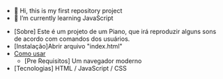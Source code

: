- 👋 Hi, this is my first repository project
- 🌱 I’m currently learning JavaScript

<!--ts-->
   * [Sobre] Este é um projeto de um Piano, que irá reproduzir alguns sons de acordo com comandos dos usuários.
   * [Instalação]Abrir arquivo "index.html"
   * [Como usar](#como-usar)
      * [Pre Requisitos] Um navegador moderno
   * [Tecnologias] HTML / JavaScript / CSS
<!--te-->

<!---
eduferrei/eduferrei is a ✨ special ✨ repository because its `README.md` (this file) appears on your GitHub profile.
You can click the Preview link to take a look at your changes.
--->
